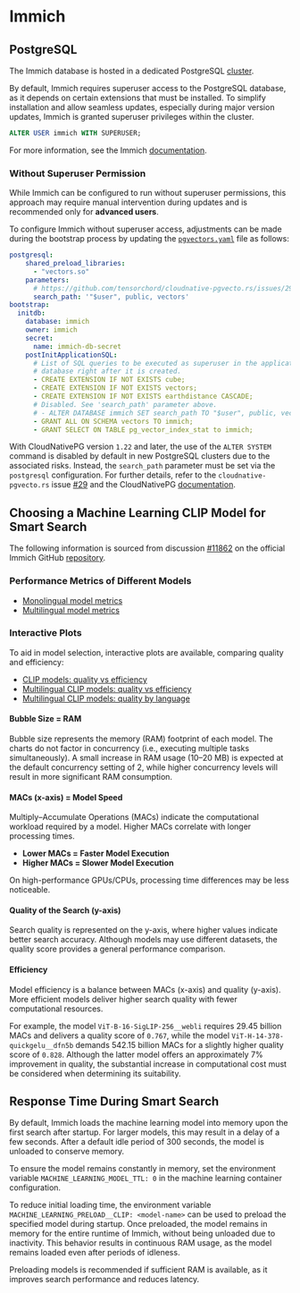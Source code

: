 # Immich

## PostgreSQL

The Immich database is hosted in a dedicated PostgreSQL [cluster](../../database/cloudnative-pg/cluster/pgvectors/pgvectors.yaml).

By default, Immich requires superuser access to the PostgreSQL database, as it depends on certain extensions that must be installed. To simplify installation and allow seamless updates, especially during major version updates, Immich is granted superuser privileges within the cluster.

```sql
ALTER USER immich WITH SUPERUSER;
```

For more information, see the Immich [documentation](https://immich.app/docs/administration/postgres-standalone).

### Without Superuser Permission

While Immich can be configured to run without superuser permissions, this approach may require manual intervention during updates and is recommended only for **advanced users**.

To configure Immich without superuser access, adjustments can be made during the bootstrap process by updating the [`pgvectors.yaml`](../../database/cloudnative-pg/cluster/pgvectors/pgvectors.yaml) file as follows:

```yaml
postgresql:
    shared_preload_libraries:
      - "vectors.so"
    parameters:
      # https://github.com/tensorchord/cloudnative-pgvecto.rs/issues/29
      search_path: '"$user", public, vectors'
bootstrap:
  initdb:
    database: immich
    owner: immich
    secret:
      name: immich-db-secret
    postInitApplicationSQL:
      # List of SQL queries to be executed as superuser in the application
      # database right after it is created.
      - CREATE EXTENSION IF NOT EXISTS cube;
      - CREATE EXTENSION IF NOT EXISTS vectors;
      - CREATE EXTENSION IF NOT EXISTS earthdistance CASCADE;
      # Disabled. See 'search_path' parameter above.
      # - ALTER DATABASE immich SET search_path TO "$user", public, vectors;
      - GRANT ALL ON SCHEMA vectors TO immich;
      - GRANT SELECT ON TABLE pg_vector_index_stat to immich;
```

With CloudNativePG version `1.22` and later, the use of the `ALTER SYSTEM` command is disabled by default in new PostgreSQL clusters due to the associated risks. Instead, the `search_path` parameter must be set via the `postgresql` configuration. For further details, refer to the `cloudnative-pgvecto.rs` issue [#29](https://github.com/tensorchord/cloudnative-pgvecto.rs/issues/29) and the CloudNativePG [documentation](https://cloudnative-pg.io/documentation/1.22/postgresql_conf/#enabling-alter-system).

## Choosing a Machine Learning CLIP Model for Smart Search

The following information is sourced from discussion [#11862](https://github.com/immich-app/immich/discussions/11862) on the official Immich GitHub [repository](https://github.com/immich-app/immich).

### Performance Metrics of Different Models

- [Monolingual model metrics](https://github.com/mlfoundations/open_clip/blob/main/docs/openclip_retrieval_results.csv)
- [Multilingual model metrics](https://github.com/mlfoundations/open_clip/blob/main/docs/openclip_multilingual_retrieval_results.csv)

### Interactive Plots

To aid in model selection, interactive plots are available, comparing quality and efficiency:

- [CLIP models: quality vs efficiency](../../../../docs/assets/html/clip_quality_vs_efficiency.html)
- [Multilingual CLIP models: quality vs efficiency](../../../../docs/assets/html/multilingual_clip_quality_vs_efficiency.html)
- [Multilingual CLIP models: quality by language](../../../../docs/assets/html/multilingual_clip_quality_by_language.html)

#### Bubble Size = RAM
Bubble size represents the memory (RAM) footprint of each model. The charts do not factor in concurrency (i.e., executing multiple tasks simultaneously). A small increase in RAM usage (10–20 MB) is expected at the default concurrency setting of 2, while higher concurrency levels will result in more significant RAM consumption.

#### MACs (x-axis) = Model Speed
Multiply–Accumulate Operations (MACs) indicate the computational workload required by a model. Higher MACs correlate with longer processing times.

- **Lower MACs = Faster Model Execution**
- **Higher MACs = Slower Model Execution**

On high-performance GPUs/CPUs, processing time differences may be less noticeable.

#### Quality of the Search (y-axis)
Search quality is represented on the y-axis, where higher values indicate better search accuracy. Although models may use different datasets, the quality score provides a general performance comparison.

#### Efficiency
Model efficiency is a balance between MACs (x-axis) and quality (y-axis). More efficient models deliver higher search quality with fewer computational resources.

For example, the model `ViT-B-16-SigLIP-256__webli` requires 29.45 billion MACs and delivers a quality score of `0.767`, while the model `ViT-H-14-378-quickgelu__dfn5b` demands 542.15 billion MACs for a slightly higher quality score of `0.828`. Although the latter model offers an approximately 7% improvement in quality, the substantial increase in computational cost must be considered when determining its suitability.

## Response Time During Smart Search

By default, Immich loads the machine learning model into memory upon the first search after startup. For larger models, this may result in a delay of a few seconds. After a default idle period of 300 seconds, the model is unloaded to conserve memory.

To ensure the model remains constantly in memory, set the environment variable `MACHINE_LEARNING_MODEL_TTL: 0` in the machine learning container configuration.

To reduce initial loading time, the environment variable `MACHINE_LEARNING_PRELOAD__CLIP: <model-name>` can be used to preload the specified model during startup. Once preloaded, the model remains in memory for the entire runtime of Immich, without being unloaded due to inactivity. This behavior results in continuous RAM usage, as the model remains loaded even after periods of idleness.

Preloading models is recommended if sufficient RAM is available, as it improves search performance and reduces latency.
